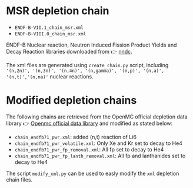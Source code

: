 # MSR depletion chain
- `ENDF-B-VII.1_chain_msr.xml`
- `ENDF-B-VIII.0_chain_msr.xml`

ENDF-B Nuclear reaction, Neutron Induced Fission Product Yields and Decay Reaction libraries downloaded from :point_right: [nndc](https://www.nndc.bnl.gov/).

The xml files are generated using `create_chain.py` script, including `'(n,2n)', '(n,3n)', '(n,4n)', '(n,gamma)', '(n,p)', '(n,a)', '(n,t)','(n,na)'` nuclear reactions.

# Modified depletion chains  
The following chains are retrieved from the OpenMC official depletion data library :point_right: [Openmc official data library](https://openmc.org/official-data-libraries/) and modified as stated below:
- ``chain_endfb71_pwr.xml``: added (n,t) reaction of Li6  
- ``chain_endfb71_pwr_volatile.xml``: Only Xe and Kr set to decay to He4
- ``chain_endfb71_pwr_fp_removal.xml``: All fp set to decay to He4
- ``chain_endfb71_pwr_fp_lanth_removal.xml``: All fp and lanthanides set to decay to He4

The script ``modify_xml.py`` can be used to easly modify the ``xml`` depletion chain files.
